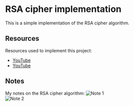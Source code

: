 # RSA cipher implementation 
This is a simple implementation of the RSA cipher algorithm.

## Resources
Resources used to implement this project:
- [YouTube](https://www.youtube.com/watch?v=D_PfV_IcUdA)  
- [YouTube](https://www.youtube.com/watch?v=nvcssTsiavg)  

## Notes
My notes on the RSA cipher algorithm:
![Note 1](note_1.jpg)  
![Note 2](note_2.jpg)